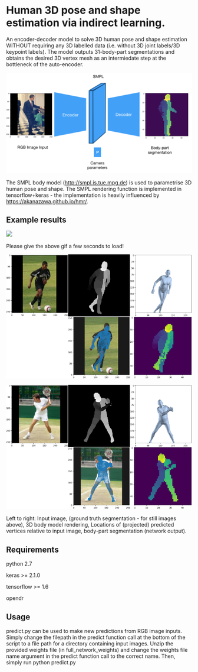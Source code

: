 # Human 3D pose and shape estimation via indirect learning.

An encoder-decoder model to solve 3D human pose and shape estimation WITHOUT requiring any 3D labelled data (i.e. without 3D joint labels/3D keypoint labels). The model outputs 31-body-part segmentations and obtains the desired 3D vertex mesh as an intermiedate step at the bottleneck of the auto-encoder.

![](network.jpg)

The SMPL body model (http://smpl.is.tue.mpg.de) is used to parametrise 3D human pose and shape. The SMPL rendering function is implemented in tensorflow+keras - the implementation is heavily influenced by https://akanazawa.github.io/hmr/. 

## Example results
![](my_vid2_result.gif)

Please give the above gif a few seconds to load!

![](eg1.jpg)

![](eg2.jpg)

Left to right: Input image, (ground truth segmentation - for still images above), 3D body model rendering, Locations of (projected) predicted vertices relative to input image, body-part segmentation (network output).

## Requirements

python 2.7

keras >= 2.1.0

tensorflow >= 1.6

opendr

## Usage

predict.py can be used to make new predictions from RGB image inputs. Simply change the filepath in the predict function call at the bottom of the script to a file path for a directory containing input images. Unzip the provided weights file (in full_network_weights) and change the weights file name argument in the predict function call to the correct name. Then, simply run
    python predict.py

